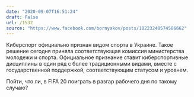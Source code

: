 ```yaml
---
date: "2020-09-07T16:51:24"
draft: False
url: /1532
source: "https://www.facebook.com/bornyakov/posts/10223240574586662"
---
```


Киберспорт официально признан видом спорта в Украине. Такое решение сегодня приняла соответствующая комиссия министерства молодежи и спорта. Официальное признание ставит киберспортивные дисциплины в один ряд с более традиционными видами, вместе с государственной поддержкой, соответствующим статусом и уровнем.

Пойти, что ли, в FIFA 20 поиграть в разгар рабочего дня по такому случаю?
